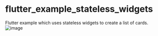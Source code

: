 # flutter_example_stateless_widgets

Flutter example which uses stateless widgets to create a list of cards.
![image](https://user-images.githubusercontent.com/54467942/154847837-8d419838-51e6-4ee6-9415-b19f6e3132d8.png)
